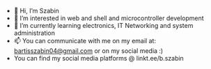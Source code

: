 - 👋 Hi, I’m Szabin
- 👀 I’m interested in web and shell and microcontroller development
- 🌱 I’m currently learning electronics, IT Networking and system administration
- 📫 You can communicate with me on my email at: bartisszabin04@gmail.com or on my social media :)
- You can find my social media platforms @ linkt.ee/b.szabin

<!---
Szabin3688/Szabin3688 is a ✨ special ✨ repository because its `README.md` (this file) appears on your GitHub profile.
You can click the Preview link to take a look at your changes.
--->
